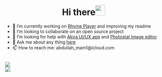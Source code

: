 <h1 align="center">Hi there<img width="32px" src="https://camo.githubusercontent.com/e8e7b06ecf583bc040eb60e44eb5b8e0ecc5421320a92929ce21522dbc34c891/68747470733a2f2f6d656469612e67697068792e636f6d2f6d656469612f6876524a434c467a6361737252346961377a2f67697068792e676966"/>
</h1>

<ul>
  <li>🔭 I’m currently working on <a href="https://github.com/Rhyme-Player/RhymePlayer">Rhyme Player</a> and improving my readme</li>
  <li>👯 I’m looking to collaborate on an open source project</li>
  <li>🤔 I’m looking for help with <a href="https://github.com/akiraux/akira">Akira UI/UX app</a> and <a href="https://github.com/PhotostatEditor/Photostat">Photostat Image editor</a></li>
  <li>💬 Ask me about any thing <a href="https://github.com/Abdallah-Moh/Abdallah-Moh/issues">here</a></li>
  <li>📫 How to reach me: abdullah_mam1@icloud.com</li>
</ul>

<!-- <img src="https://github-readme-stats.vercel.app/api/top-langs/?username=Abdallah-Moh&layout=compact"/> -->
<br/>
<img src="https://github-readme-stats.vercel.app/api/wakatime?username=@Abdallah_Moh&layout=compact"/>
<br/>
<img src="https://github-readme-stats.vercel.app/api?username=Abdallah-Moh&show_icons=true&layout=compact"/>
